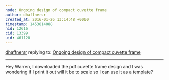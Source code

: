 ```yaml
---
node: Ongoing design of compact cuvette frame
author: dhaffnersr
created_at: 2016-01-26 13:14:48 +0000
timestamp: 1453814088
nid: 12616
cid: 13399
uid: 461120
---
```




[dhaffnersr](../profile/dhaffnersr) replying to: [Ongoing design of compact cuvette frame](../notes/warren/01-25-2016/ongoing-design-of-compact-cuvette-frame)

----
Hey Warren, I downloaded the pdf cuvette frame design and I was wondering if I print it out will it be to scale so I can use it as a template?